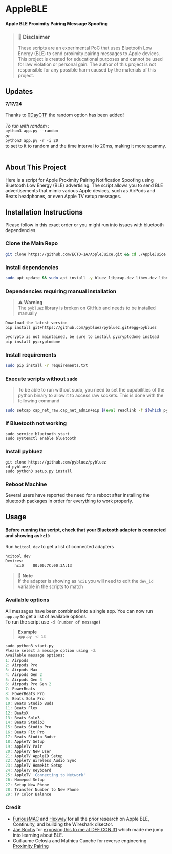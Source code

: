 # AppleBLE
#### Apple BLE Proximity Pairing Message Spoofing

> ### :red_circle: Disclaimer
> These scripts are an experimental PoC that uses Bluetooth Low Energy (BLE) to send proximity pairing messages to Apple devices.\
> This project is created for educational purposes and cannot be used for law violation or personal gain.
> The author of this project is not responsible for any possible harm caused by the materials of this project.

## Updates

**7/17/24** <br>
<br>
Thanks to [0DayCTF](https://github.com/0dayctf) the random option has been added!<br> 
<br>
*To run with random :* <br>
```python3 app.py --random``` <br>
*or* <br>
```python3 app.py -r -i 20``` <br>
to set to it to random and the time interval to 20ms, making it more spammy.<br>
<br>

## About This Project
Here is a script for Apple Proximity Pairing Notification Spoofing using Bluetooth Low Energy (BLE) advertising. The script allows you to send BLE advertisements that mimic various Apple devices, such as AirPods and Beats headphones, or even Apple TV setup messages.

## Installation Instructions
Please follow in this exact order or you might run into issues with bluetooth dependencies.

### Clone the Main Repo
```bash
git clone https://github.com/ECTO-1A/AppleJuice.git && cd ./AppleJuice
```

### Install dependencies
```bash
sudo apt update && sudo apt install -y bluez libpcap-dev libev-dev libnl-3-dev libnl-genl-3-dev libnl-route-3-dev cmake libbluetooth-dev
```

### Dependencies requiring manual installation
> :warning: **Warning** <br>
> The `pybluez` library is broken on GitHub and needs to be installed manually
```bash
Download the latest version 
pip install git+https://github.com/pybluez/pybluez.git#egg=pybluez

pycrypto is not maintained, be sure to install pycryptodome instead 
pip install pycryptodome
```

### Install requirements
```bash
sudo pip install -r requirements.txt
```
### Execute scripts without `sudo`
> To be able to run without sudo, you need to set the capabilities of the python binary to allow it to access raw sockets. This is done with the following command 

```bash
sudo setcap cap_net_raw,cap_net_admin+eip $(eval readlink -f $(which python))
```
### If Bluetooth not working
```base
sudo service bluetooth start
sudo systemctl enable bluetooth
```
### Install pybluez 
```base
git clone https://github.com/pybluez/pybluez
cd pybluez/
sudo python3 setup.py install
```
### Reboot Machine
Several users have reported the need for a reboot after installing the bluetooth packages in order for everything to work properly.

## Usage

#### Before running the script, check that your Bluetooth adapter is connected and showing as `hci0`
Run `hcitool dev` to get a list of connected adapters
```bash
hcitool dev
Devices:
    hci0    00:00:7C:00:3A:13
```
> :memo: **Note** <br>
> If the adapter is showing as `hci1` you will need to edit the `dev_id` variable in the scripts to match

### Available options

All messages have been combined into a single app. You can now run `app.py` to get a list of available options.<br>
To run the script use `-d (number of message)`  
> **Example** <br> 
> `app.py -d 13`

```python
sudo python3 start.py
Please select a message option using -d.
Available message options:
1: Airpods
2: Airpods Pro
3: Airpods Max
4: Airpods Gen 2
5: Airpods Gen 3
6: Airpods Pro Gen 2
7: PowerBeats
8: PowerBeats Pro
9: Beats Solo Pro
10: Beats Studio Buds
11: Beats Flex
12: BeatsX
13: Beats Solo3
14: Beats Studio3
15: Beats Studio Pro
16: Beats Fit Pro
17: Beats Studio Buds+
18: AppleTV Setup
19: AppleTV Pair
20: AppleTV New User
21: AppleTV AppleID Setup
22: AppleTV Wireless Audio Sync
23: AppleTV Homekit Setup
24: AppleTV Keyboard
25: AppleTV 'Connecting to Network'
26: Homepod Setup
27: Setup New Phone
28: Transfer Number to New Phone
29: TV Color Balance
```
### Credit
- [FuriousMAC](https://github.com/furiousMAC/continuity) and [Hexway](https://github.com/hexway/apple_bleee) for all the prior research on Apple BLE, Continuity, and building the Wireshark disector.
- [Jae Bochs](https://infosec.exchange/@jb0x168/110879394826675242) for [exposing this to me at DEF CON 31](https://techcrunch.com/2023/08/14/researcher-says-they-were-behind-iphone-popups-at-def-con/) which made me jump into learning about BLE.
- Guillaume Celosia and Mathieu Cunche for reverse engineering [Proximity Pairing](https://petsymposium.org/2020/files/papers/issue1/popets-2020-0003.pdf") 

